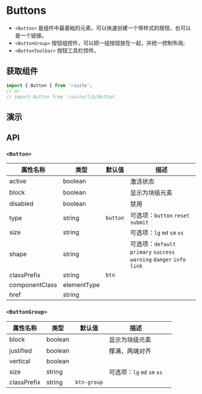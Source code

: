 # Buttons [<i class="icon icon-edit2" ></i>](https://github.com/rsuite/rsuite.github.io/blob/master/src/components/button/index.md)



- `<Button>` 是组件中最基础的元素，可以快速创建一个带样式的按钮，也可以是一个链接。
- `<ButtonGroup>` 按钮组控件，可以把一组按钮放在一起，并统一控制布局;
- `<ButtonToolbar>` 按钮工具栏控件。



## 获取组件


```js
import { Button } from 'rsuite';
// or
// import Button from 'rsuite/lib/Button'

```


## 演示

<!--{demo}-->


## API

### `<Button>`

| 属性名称           | 类型          | 默认值      | 描述                                                                 |
|----------------|-------------|----------|--------------------------------------------------------------------|
| active         | boolean     |          | 激活状态                                                               |
| block          | boolean     |          | 显示为块级元素                                                            |
| disabled       | boolean     |          | 禁用                                                                 |
| type           | string      | `button` | 可选项：`button` `reset` `submit`                                      |
| size           | string      |          | 可选项：`lg` `md` `sm` `xs`                                            |
| shape          | string      |          | 可选项：`default` `primary` `success` `warning` `danger` `info` `link` |
| classPrefix    | string      | `btn`    |                                                                    |
| componentClass | elementType |          |                                                                    |
| href           | string      |          |                                                                    |


### `<ButtonGroup>`

| 属性名称        | 类型      | 默认值         | 描述                      |     |
|-------------|---------|-------------|-------------------------|-----|
| block       | boolean |             | 显示为块级元素                 |     |
| justified   | boolean |             | 撑满，两端对齐                 |     |
| vertical    | boolean |             |                         |     |
| size        | string  |             | 可选项：`lg` `md` `sm` `xs` |     |
| classPrefix | string  | `btn-group` |                         |     |
